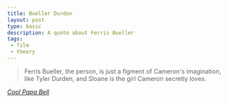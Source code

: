 ```yaml
---
title: Bueller Durden
layout: post
type: basic
description: A quote about Ferris Bueller
tags:
 - film
 - theory
---
```


> Ferris Bueller, the person, is just a figment of Cameron's imagination, like Tyler Durden, and Sloane is the girl Cameron secretly loves.

_[Cool Papa Bell][1]_

[1]: http://metatalk.metafilter.com/17671/Bueller#641748
